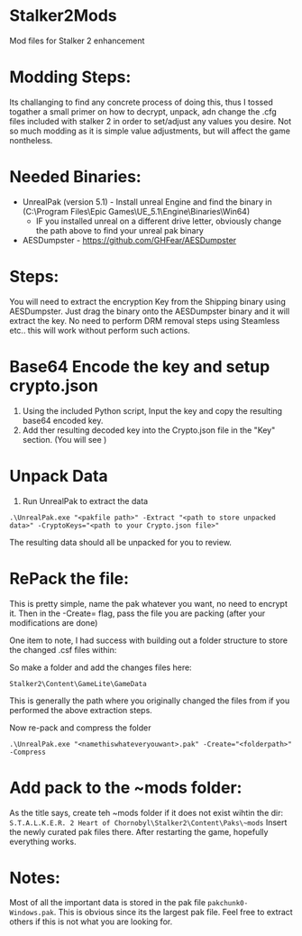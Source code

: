 # Stalker2Mods
Mod files for Stalker 2 enhancement


# Modding Steps:
Its challanging to find any concrete process of doing this, thus I tossed togather a small primer on how to decrypt, unpack, adn change the .cfg files included with stalker 2 in order to set/adjust any values you desire.
Not so much modding as it is simple value adjustments, but will affect the game nontheless.

# Needed Binaries:
- UnrealPak (version 5.1) - Install unreal Engine and find the binary in (C:\Program Files\Epic Games\UE_5.1\Engine\Binaries\Win64)
  - IF you installed unreal on a different drive letter, obviously change the path above to find your unreal pak binary
- AESDumpster - https://github.com/GHFear/AESDumpster

# Steps:
You will need to extract the encryption Key from the Shipping binary using AESDumpster.
Just drag the binary onto the AESDumpster binary and it will extract the key.
No need to perform DRM removal steps using Steamless etc.. this will work without perform such actions.

# Base64 Encode the key and setup crypto.json
1. Using the included Python script, Input the key and copy the resulting base64 encoded key.
2. Add ther resulting decoded key into the Crypto.json file in the "Key" section. (You will see <YourKeyHere>)

# Unpack Data
1. Run UnrealPak to extract the data
```
.\UnrealPak.exe "<pakfile path>" -Extract "<path to store unpacked data>" -CryptoKeys="<path to your Crypto.json file>"
```
The resulting data should all be unpacked for you to review. 

# RePack the file:
This is pretty simple, name the pak whatever you want, no need to encrypt it. Then in the -Create= flag, pass the file you are packing (after your modifications are done)

One item to note, I had success with building out a folder structure to store the changed .csf files within:

So make a folder and add the changes files here:
```
Stalker2\Content\GameLite\GameData
```

This is generally the path where you originally changed the files from if you performed the above extraction steps.

Now re-pack and compress the folder
```
.\UnrealPak.exe "<namethiswhateveryouwant>.pak" -Create="<folderpath>" -Compress
```

# Add pack to the ~mods folder:
As the title says, create teh ~mods folder if it does not exist wihtin the dir: `S.T.A.L.K.E.R. 2 Heart of Chornobyl\Stalker2\Content\Paks\~mods`
Insert the newly curated pak files there. 
After restarting the game, hopefully everything works.

# Notes:
Most of all the important data is stored in the pak file `pakchunk0-Windows.pak`. This is obvious since its the largest pak file. 
Feel free to extract others if this is not what you are looking for.

